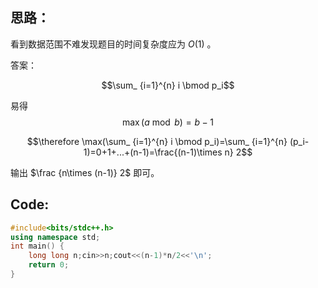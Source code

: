 ## 思路：
看到数据范围不难发现题目的时间复杂度应为 $O(1)$ 。

答案：

$$\sum_ {i=1}^{n} i \bmod p_i$$


易得
$$\max ({a \bmod b})=b-1$$

$$\therefore \max(\sum_ {i=1}^{n} i \bmod p_i)=\sum_ {i=1}^{n} (p_i-1)=0+1+...+(n-1)=\frac{(n-1)\times n} 2$$

输出 $\frac {n\times (n-1)} 2$ 即可。


## Code:
```cpp
#include<bits/stdc++.h>
using namespace std;
int main() {
    long long n;cin>>n;cout<<(n-1)*n/2<<'\n';
    return 0;
}
```
